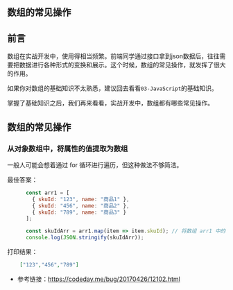 ## 数组的常见操作

## 前言

数组在实战开发中，使用得相当频繁。前端同学通过接口拿到json数据后，往往需要把数据进行各种形式的变换和展示。这个时候，数组的常见操作，就发挥了很大的作用。

如果你对数组的基础知识不太熟悉，建议回去看看`03-JavaScript`的基础知识。

掌握了基础知识之后，我们再来看看，实战开发中，数组都有哪些常见操作。

## 数组的常见操作

### 从对象数组中，将属性的值提取为数组

一般人可能会想着通过 for 循环进行遍历，但这种做法不够简洁。

最佳答案：

```javascript
      const arr1 = [
        { skuId: "123", name: "商品1" },
        { skuId: "456", name: "商品2" },
        { skuId: "789", name: "商品3" }
      ];

      const skuIdArr = arr1.map(item => item.skuId); // 将数组 arr1 中的 skuId字段提取为一个新的数组
      console.log(JSON.stringify(skuIdArr));
```


打印结果：

```json
	["123","456","789"]
```


- 参考链接：<https://codeday.me/bug/20170426/12102.html>